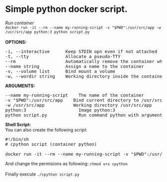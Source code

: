 # Simple python docker script.
*Run container*<br/>
`docker run -it --rm --name my-running-script -v "$PWD":/usr/src/app -w /usr/src/app python:3 python script.py`<br/><br/>
**OPTIONS:**
<pre>
-i, --interactive      Keep STDIN opn even if not attached
-t, --tty              Allocate a pseudo-TTY
--rm                   Automatically remove the container when it exits
--name string          Assign a name to the container
-v, --volume list      Bind mount a volume
-w, --wordir string    Working directory inside the container
</pre>

**ARGUMENTS:**
<pre>
--name my-running-script    The name of the container
-v "$PWD":/usr/src/app    Bind current directory to /usr/src/app
-w /usr/src/app           Working directory /usr/src/app
python:3                    Image python:3
python script.py            Run command python with argument script.py
</pre>

**Shell Script:**
<br/>
You can also create the following script:
<pre>
#!/bin/sh
# cpython script (container python)

docker run -it --rm --name my-running-script -v "$PWD":/usr/src/app -w /usr/src/app python:3 python $1
</pre>

And change the permisions as following:
`chmod u+x cpython`<br/><br/>
Finally execute `./cpython script.py`
